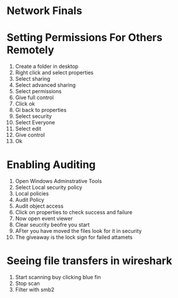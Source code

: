 # Network Finals

# Setting Permissions For Others Remotely

1. Create a folder in desktop
2. Right click and select properties
3. Select sharing
4. Select advanced sharing
5. Select permissions
6. Give full control
7. Click ok
8. Gi back to properties
9. Select security
10. Select Everyone
11. Select edit
12. Give control
12. Ok


# Enabling Auditing

1. Open Windows Adminstrative Tools
2. Select Local security policy
3. Local policies
4. Audit Policy
5. Audit object access
6. Click on properties to check success and failure
7. Now open event viewer
8. Clear seucrity beofre you start
9. AFter you have moved the files look for it in security
10. The giveaway is the lock sign for failed attamets


# Seeing file transfers in wireshark

1. Start scanning buy clicking blue fin
3. Stop scan
3. Filter with smb2
